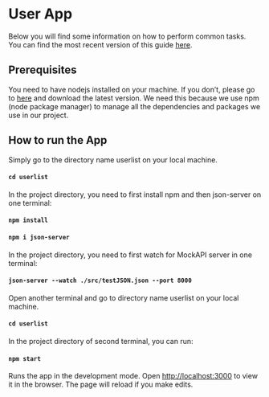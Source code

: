 # User App

Below you will find some information on how to perform common tasks.<br>
You can find the most recent version of this guide [here](https://github.com/facebookincubator/create-react-app/blob/master/packages/react-scripts/template/README.md).

## Prerequisites
You need to have nodejs installed on your machine. If you don’t, please go to [here](https://nodejs.org) and download the latest version. We need this because we use npm (node package manager) to manage all the dependencies and packages we use in our project.

## How to run the App
Simply go to the directory name userlist on your local machine.
#### `cd userlist`

In the project directory, you need to first install npm and then json-server on one terminal:
#### `npm install`
#### `npm i json-server`

In the project directory, you need to first watch for MockAPI server in one terminal:
#### `json-server --watch ./src/testJSON.json --port 8000`

Open another terminal and go to directory name userlist on your local machine.
#### `cd userlist`

In the project directory of second terminal, you can run:
#### `npm start`

Runs the app in the development mode.
Open [http://localhost:3000](http://localhost:3000) to view it in the browser.
The page will reload if you make edits.
